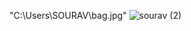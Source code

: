 
"C:\Users\SOURAV\bag.jpg"
![sourav (2)](https://user-images.githubusercontent.com/56560771/68191193-fe883600-ffd4-11e9-9667-33c8bded1152.jpg)
